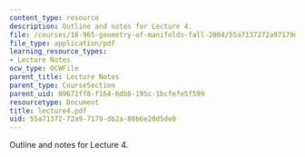 ```yaml
---
content_type: resource
description: Outline and notes for Lecture 4.
file: /courses/18-965-geometry-of-manifolds-fall-2004/55a7137272a97179db2a80b6e20d5de0_lecture4.pdf
file_type: application/pdf
learning_resource_types:
- Lecture Notes
ocw_type: OCWFile
parent_title: Lecture Notes
parent_type: CourseSection
parent_uid: 09671ff8-f164-6db8-195c-1bcfefe5f599
resourcetype: Document
title: lecture4.pdf
uid: 55a71372-72a9-7179-db2a-80b6e20d5de0
---
```

Outline and notes for Lecture 4.

